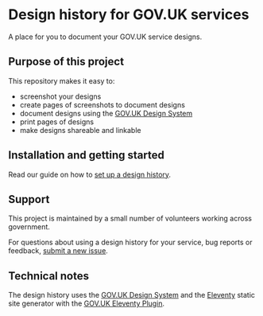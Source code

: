 # Design history for GOV.UK services

A place for you to document your GOV.UK service designs.

## Purpose of this project

This repository makes it easy to:

* screenshot your designs
* create pages of screenshots to document designs
* document designs using the [GOV.UK Design System](https://design-system.service.gov.uk/)
* print pages of designs
* make designs shareable and linkable

## Installation and getting started

Read our guide on how to [set up a design history](https://x-govuk.github.io/govuk-design-history/get-started/).

## Support

This project is maintained by a small number of volunteers working across government.

For questions about using a design history for your service, bug reports or feedback, [submit a new issue](https://github.com/x-govuk/govuk-design-history-template/issues/new).

## Technical notes

The design history uses the [GOV.UK Design System](https://design-system.service.gov.uk) and the [Eleventy](https://www.11ty.dev) static site generator with the [GOV.UK Eleventy Plugin](https://x-govuk.github.io/govuk-eleventy-plugin/).
